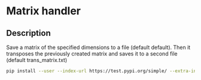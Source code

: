 # Matrix handler

## Description
Save a matrix of the specified dimensions to a file (default default). Then it transposes the previously created matrix and saves it to a second file (default trans_matrix.txt)

``` bash
pip install --user --index-url https://test.pypi.org/simple/ --extra-index-url https://pypi.org/simple/ matrix_handler
```
